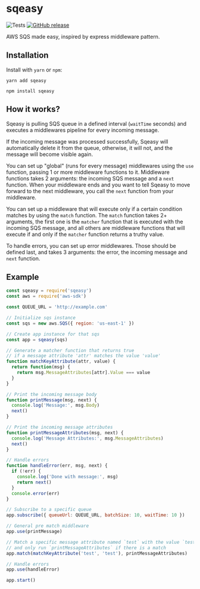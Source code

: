 # sqeasy

![Tests](https://github.com/ron-dadon/sqeasy/actions/workflows/main.yml/badge.svg)
[![GitHub release](https://img.shields.io/github/release/Naereen/StrapDown.js.svg)](https://github.com/ron-dadon/sqeasy/releases/)

AWS SQS made easy, inspired by express middleware pattern.

## Installation

Install with `yarn` or `npm`:

```shell
yarn add sqeasy
```

```shell
npm install sqeasy
```

## How it works?

Sqeasy is pulling SQS queue in a defined interval (`waitTime` seconds) and executes a middlewares pipeline for every incoming message.

If the incoming message was processed successfully, Sqeasy will automatically delete it from the queue, otherwise, it will not, and the message will become visible again.

You can set up "global" (runs for every message) middlewares using the `use` function, passing 1 or more middleware functions to it. Middleware functions takes 2 arguments: the incoming SQS message and a `next` function. When your middleware ends and you want to tell Sqeasy to move forward to the next middleware, you call the `next` function from your middleware.

You can set up a middleware that will execute only if a certain condition matches by using the `match` function. The `match` function takes 2+ arguments, the first one is the `matcher` function that is executed with the incoming SQS message, and all others are middleware functions that will execute if and only if the `matcher` function returns a truthy value.

To handle errors, you can set up error middlewares. Those should be defined last, and takes 3 arguments: the error, the incoming message and `next` function.  

## Example

```js
const sqeasy = require('sqeasy')
const aws = require('aws-sdk')

const QUEUE_URL = 'http://example.com'

// Initialize sqs instance
const sqs = new aws.SQS({ region: 'us-east-1' })

// Create app instance for that sqs
const app = sqeasy(sqs)

// Generate a matcher function that returns true
// if a message attribute 'attr' matches the value 'value'
function matchKeyAttribute(attr, value) {
  return function(msg) {
    return msg.MessageAttributes[attr].Value === value 
  }
}

// Print the incoming message body
function printMessage(msg, next) {
  console.log('Message:', msg.Body)
  next()
}

// Print the incoming message attributes
function printMessageAttributes(msg, next) {
  console.log('Message Attributes:', msg.MessageAttributes)
  next()
}

// Handle errors
function handleError(err, msg, next) {
  if (!err) {
    console.log('Done with message:', msg)
    return next()
  }
  console.error(err)
}

// Subscribe to a specific queue
app.subscribe({ queueUrl: QUEUE_URL, batchSize: 10, waitTime: 10 })

// General pre match middleware
app.use(printMessage)

// Match a specific message attribute named `test` with the value `test` 
// and only run `printMessageAttributes` if there is a match 
app.match(matchKeyAttribute('test', 'test'), printMessageAttributes)

// Handle errors
app.use(handleError)

app.start()
```